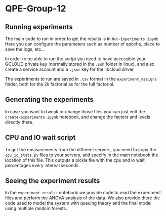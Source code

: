 # QPE-Group-12

## Running experiments

The main code to run in order to get the results is in `Run-Experiments.ipynb`. Here you can configure
the parameters such as number of epochs, place to save the logs, etc...

In order to be able to run the script you need to have accessible your GCLOUD private key (normally
stored in the `.ssh` folder in linux), and also create a service account and a `.json` key for the
libcloud driver.

The experiments to run are saved in `.csv` format in the `experiment_designs` folder, both for the 
2k factorial as for the full factorial.

## Generating the experiments

In case you want to tweak or change those files you can just edit the `create-experiments.ipynb` 
notebook, and change the factors and levels directly there.

## CPU and IO wait script

To get the measurements from the different servers, you need to copy the `cpu_io_stats.py` files to
your servers, and specify in the main notebook the location of this file. This outputs a pickle file 
with the cpu and io wait percentages every interval seconds.

## Seeing the experiment results
In the `experiment-results` notebook we provide code to read the experiment files and perform the ANOVA analysis of the data.
We also provide there the code used to model the system with queuing theory and the final model using multiple random forests.

